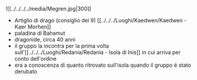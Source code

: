 ![[../../../../media/Megren.jpg|300]]
- Artiglio di drago (consiglio dei 9) [[../../../Luoghi/Kaedwen/Kaedwen - Kaer Morhen]]
- paladina di Bahamut
- dragonide, circa 40 anni
- il gruppo la incontra per la prima volta sull'[[../../../Luoghi/Redania/Redania - Isola di Inis]] in cui arriva per conto dell'ordine
- era a conoscenza di quanto ritrovato sull'isola quando il gruppo é stato derubato